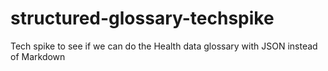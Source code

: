 # structured-glossary-techspike
Tech spike to see if we can do the Health data glossary with JSON instead of Markdown
